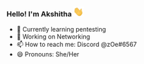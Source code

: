 ### Hello! I'm Akshitha <img src="https://raw.githubusercontent.com/Calatop/Calatop/main/img/wave.gif" width="24px">

- 🌱 Currently learning pentesting
- 🔭 Working on Networking
- 📫 How to reach me: Discord @zOe#6567
- 😄 Pronouns: She/Her

